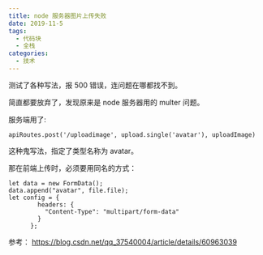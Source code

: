 ```yaml
---
title: node 服务器图片上传失败
date: 2019-11-5
tags:
  - 代码块
  - 全栈
categories:
  - 技术
---
```


测试了各种写法，报 500 错误，连问题在哪都找不到。

简直都要放弃了，发现原来是 node 服务器用的 multer 问题。

服务端用了:

`apiRoutes.post('/uploadimage', upload.single('avatar'), uploadImage)`

这种鬼写法，指定了类型名称为 avatar。

那在前端上传时，必须要用同名的方式：

```
let data = new FormData();
data.append("avatar", file.file);
let config = {
        headers: {
          "Content-Type": "multipart/form-data"
        }
      };
```

参考：
https://blog.csdn.net/qq_37540004/article/details/60963039

